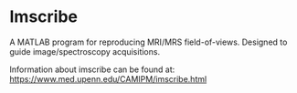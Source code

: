 # Imscribe

A MATLAB program for reproducing MRI/MRS field-of-views. Designed to guide image/spectroscopy acquisitions.

Information about imscribe can be found at: https://www.med.upenn.edu/CAMIPM/imscribe.html
